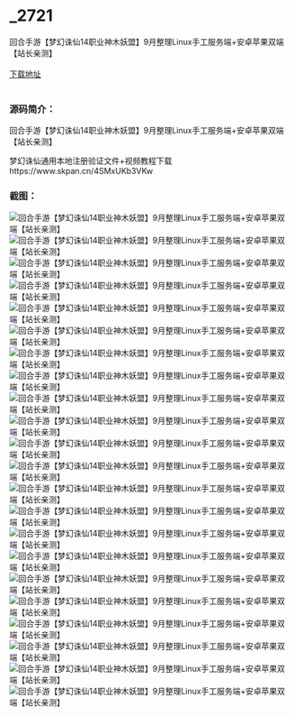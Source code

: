 # _2721
回合手游【梦幻诛仙14职业神木妖盟】9月整理Linux手工服务端+安卓苹果双端【站长亲测】
<br/></br>
[下载地址](https://www.uuid2.com/2721.html "下载地址")
<br/></br>
<h3>源码简介：</h3>
<p>回合手游【梦幻诛仙14职业神木妖盟】9月整理Linux手工服务端+安卓苹果双端【站长亲测】<p>
<p>梦幻诛仙通用本地注册验证文件+视频教程下载    https://www.skpan.cn/4SMxUKb3VKw<p>
<h3>截图：</h3>
<img src="https://www.uuid2.com/wp-content/uploads/img/202109/07cff1b566.jpg" alt="回合手游【梦幻诛仙14职业神木妖盟】9月整理Linux手工服务端+安卓苹果双端【站长亲测】"><img src="https://www.uuid2.com/wp-content/uploads/img/202109/70e1fbf219.jpg" alt="回合手游【梦幻诛仙14职业神木妖盟】9月整理Linux手工服务端+安卓苹果双端【站长亲测】"><img src="https://www.uuid2.com/wp-content/uploads/img/202109/e2cd7b4807.jpg" alt="回合手游【梦幻诛仙14职业神木妖盟】9月整理Linux手工服务端+安卓苹果双端【站长亲测】"><img src="https://www.uuid2.com/wp-content/uploads/img/202109/e2cd7b4454.jpg" alt="回合手游【梦幻诛仙14职业神木妖盟】9月整理Linux手工服务端+安卓苹果双端【站长亲测】"><img src="https://www.uuid2.com/wp-content/uploads/img/202109/e2acde6254.jpg" alt="回合手游【梦幻诛仙14职业神木妖盟】9月整理Linux手工服务端+安卓苹果双端【站长亲测】"><img src="https://www.uuid2.com/wp-content/uploads/img/202109/c766d3a923.jpg" alt="回合手游【梦幻诛仙14职业神木妖盟】9月整理Linux手工服务端+安卓苹果双端【站长亲测】"><img src="https://www.uuid2.com/wp-content/uploads/img/202109/54315ef594.jpg" alt="回合手游【梦幻诛仙14职业神木妖盟】9月整理Linux手工服务端+安卓苹果双端【站长亲测】"><img src="https://www.uuid2.com/wp-content/uploads/img/202109/5beca3b821.jpg" alt="回合手游【梦幻诛仙14职业神木妖盟】9月整理Linux手工服务端+安卓苹果双端【站长亲测】"><img src="https://www.uuid2.com/wp-content/uploads/img/202109/5beca3b645.jpg" alt="回合手游【梦幻诛仙14职业神木妖盟】9月整理Linux手工服务端+安卓苹果双端【站长亲测】"><img src="https://www.uuid2.com/wp-content/uploads/img/202109/20344dc506.jpg" alt="回合手游【梦幻诛仙14职业神木妖盟】9月整理Linux手工服务端+安卓苹果双端【站长亲测】"><img src="https://www.uuid2.com/wp-content/uploads/img/202109/ba28edb661.jpg" alt="回合手游【梦幻诛仙14职业神木妖盟】9月整理Linux手工服务端+安卓苹果双端【站长亲测】"><img src="https://www.uuid2.com/wp-content/uploads/img/202109/ce99ea9512.jpg" alt="回合手游【梦幻诛仙14职业神木妖盟】9月整理Linux手工服务端+安卓苹果双端【站长亲测】"><img src="https://www.uuid2.com/wp-content/uploads/img/202109/ce99ea9278.jpg" alt="回合手游【梦幻诛仙14职业神木妖盟】9月整理Linux手工服务端+安卓苹果双端【站长亲测】"><img src="https://www.uuid2.com/wp-content/uploads/img/202109/1c3f75c262.jpg" alt="回合手游【梦幻诛仙14职业神木妖盟】9月整理Linux手工服务端+安卓苹果双端【站长亲测】"><img src="https://www.uuid2.com/wp-content/uploads/img/202109/c685aa3278.jpg" alt="回合手游【梦幻诛仙14职业神木妖盟】9月整理Linux手工服务端+安卓苹果双端【站长亲测】"><img src="https://www.uuid2.com/wp-content/uploads/img/202109/367c77b367.jpg" alt="回合手游【梦幻诛仙14职业神木妖盟】9月整理Linux手工服务端+安卓苹果双端【站长亲测】"><img src="https://www.uuid2.com/wp-content/uploads/img/202109/344c723131.jpg" alt="回合手游【梦幻诛仙14职业神木妖盟】9月整理Linux手工服务端+安卓苹果双端【站长亲测】"><img src="https://www.uuid2.com/wp-content/uploads/img/202109/344c723649.jpg" alt="回合手游【梦幻诛仙14职业神木妖盟】9月整理Linux手工服务端+安卓苹果双端【站长亲测】"><img src="https://www.uuid2.com/wp-content/uploads/img/202109/2a03c96575.jpg" alt="回合手游【梦幻诛仙14职业神木妖盟】9月整理Linux手工服务端+安卓苹果双端【站长亲测】"><img src="https://www.uuid2.com/wp-content/uploads/img/202109/e0b8058886.jpg" alt="回合手游【梦幻诛仙14职业神木妖盟】9月整理Linux手工服务端+安卓苹果双端【站长亲测】"><img src="https://www.uuid2.com/wp-content/uploads/img/202109/e14b56d968.jpg" alt="回合手游【梦幻诛仙14职业神木妖盟】9月整理Linux手工服务端+安卓苹果双端【站长亲测】"><img src="https://www.uuid2.com/wp-content/uploads/img/202109/e14b56d599.jpg" alt="回合手游【梦幻诛仙14职业神木妖盟】9月整理Linux手工服务端+安卓苹果双端【站长亲测】">
